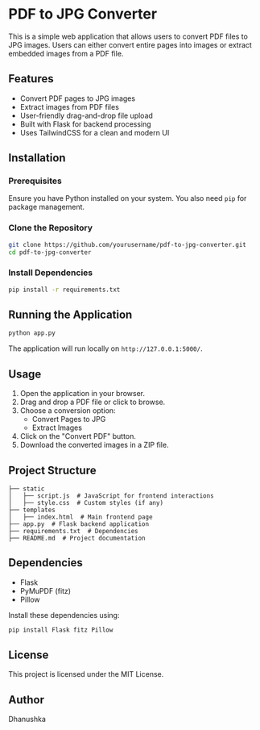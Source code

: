 # PDF to JPG Converter

This is a simple web application that allows users to convert PDF files to JPG images. Users can either convert entire pages into images or extract embedded images from a PDF file.

## Features
- Convert PDF pages to JPG images
- Extract images from PDF files
- User-friendly drag-and-drop file upload
- Built with Flask for backend processing
- Uses TailwindCSS for a clean and modern UI

## Installation
### Prerequisites
Ensure you have Python installed on your system. You also need `pip` for package management.

### Clone the Repository
```bash
git clone https://github.com/yourusername/pdf-to-jpg-converter.git
cd pdf-to-jpg-converter
```

### Install Dependencies
```bash
pip install -r requirements.txt
```

## Running the Application
```bash
python app.py
```
The application will run locally on `http://127.0.0.1:5000/`.

## Usage
1. Open the application in your browser.
2. Drag and drop a PDF file or click to browse.
3. Choose a conversion option:
   - Convert Pages to JPG
   - Extract Images
4. Click on the "Convert PDF" button.
5. Download the converted images in a ZIP file.

## Project Structure
```
├── static
│   ├── script.js  # JavaScript for frontend interactions
│   ├── style.css  # Custom styles (if any)
├── templates
│   ├── index.html  # Main frontend page
├── app.py  # Flask backend application
├── requirements.txt  # Dependencies
├── README.md  # Project documentation
```

## Dependencies
- Flask
- PyMuPDF (fitz)
- Pillow

Install these dependencies using:
```bash
pip install Flask fitz Pillow
```

## License
This project is licensed under the MIT License.

## Author
Dhanushka


